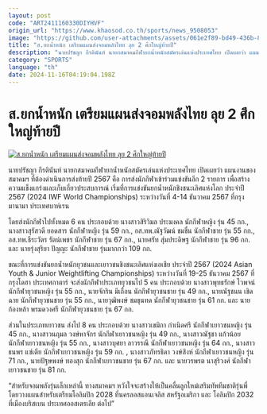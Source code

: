 ```yaml
---
layout: post
code: "ART2411160330DIYHVF"
origin_url: "https://www.khaosod.co.th/sports/news_9508053"
image: "https://github.com/user-attachments/assets/061e2f89-bd49-436b-8e83-a8ef05ce6d4c"
title: "ส.ยกน้ำหนัก เตรียมแผนส่งจอมพลังไทย ลุย 2 ศึกใหญ่ท้ายปี"
description: "นายปรัชญา กีรตินันท์ นายกสมาคมกีฬายกน้ำหนักสมัครเล่นแห่งประเทศไทย เปิดเผยว่า แผนงานของสมาคมฯ ที่ต้องดำเนินการส่งท้ายปี 2567 คือ"
category: "SPORTS"
language: "th"
date: 2024-11-16T04:19:04.198Z
---
```


# ส.ยกน้ำหนัก เตรียมแผนส่งจอมพลังไทย ลุย 2 ศึกใหญ่ท้ายปี

[![ส.ยกน้ำหนัก เตรียมแผนส่งจอมพลังไทย ลุย 2 ศึกใหญ่ท้ายปี](https://www.khaosod.co.th/wpapp/uploads/2024/11/iwf.jpg "ส.ยกน้ำหนัก เตรียมแผนส่งจอมพลังไทย ลุย 2 ศึกใหญ่ท้ายปี")](https://www.khaosod.co.th/wpapp/uploads/2024/11/iwf.jpg)

นายปรัชญา กีรตินันท์ นายกสมาคมกีฬายกน้ำหนักสมัครเล่นแห่งประเทศไทย เปิดเผยว่า แผนงานของสมาคมฯ ที่ต้องดำเนินการส่งท้ายปี 2567 คือ การส่งนักกีฬาเข้าร่วมแข่งขันอีก 2 รายการ เพื่อสร้างความแข็งแกร่งและเก็บเกี่ยวประสบการณ์ เริ่มที่การแข่งขันยกน้ำหนักชิงชนะเลิศแห่งโลก ประจําปี 2567 (2024 IWF World Championships) ระหว่างวันที่ 4-14 ธันวาคม 2567 ที่กรุงมานามา ประเทศบาห์เรน

โดยส่งนักกีฬาไปทั้งหมด 6 คน ประกอบด้วย นางสาวสิริวิมล ประมงคล นักกีฬาหญิง รุ่น 45 กก., นางสาวสุรัสวดี ยอดสาร นักกีฬาหญิง รุ่น 59 กก., อส.ทพ.ณัฐวัฒน์ ชมชื่น นักกีฬาชาย รุ่น 55 กก., อส.ทพ.ธีระวัตร รัตน์เพชร นักกีฬาชาย รุ่น 67 กก., นายศรัท สุ่มประดิษฐ นักกีฬาชาย รุ่น 96 กก. และ นายรุ่งสุริยา ปัญญะ นักกีฬาชาย รุ่นมากกว่า 109 กก.

ขณะที่การแข่งขันยกน้ำหนักยุวชนและเยาวชนชิงชนะเลิศแห่งเอเชีย ประจําปี 2567 (2024 Asian Youth & Junior Weightlifting Championships) ระหว่างวันที่ 19-25 ธันวาคม 2567 ที่กรุงโดฮา ประเทศกาตาร์ จะส่งนักกีฬาประเภทยุวชนไป 5 คน ประกอบด้วย นางสาวพุทธรักษ์ ไวพจน์ นักกีฬายุวชนหญิง รุ่น 55 กก., นายจักริน มีเถื่อน นักกีฬายุวชนชาย รุ่น 49 กก., นายณัฐชนน เชิดฉาย นักกีฬายุวชนชาย รุ่น 55 กก., นายวุฒิพงษ์ ชมขุนทด นักกีฬายุวชนชาย รุ่น 61 กก. และ นายก้องหล้า พรมดวงศรี นักกีฬายุวชนชาย รุ่น 67 กก.

ส่วนในประเภทเยาวชน ส่งไป 8 คน ประกอบด้วย นางสาวเขมิกา กำเนิดศรี นักกีฬาเยาวชนหญิง รุ่น 45 กก., นางสาวนฤมล วงษ์หาจักร นักกีฬาเยาวชนหญิง รุ่น 49 กก., นางสาวณัฐชา แก้วน้อย นักกีฬาเยาวชนหญิง รุ่น 55 กก., นางสาวบุศยา ลาวรรณี นักกีฬาเยาวชนหญิง รุ่น 64 กก., นางสาวธนพร แซ่เตีย นักกีฬาเยาวชนหญิง รุ่น 59 กก. , นางสาวภัทรธิดา วงษ์สิงห์ นักกีฬาเยาวชนหญิง รุ่น 71 กก., นายปัฐษพงษ์ ทองสุก นักกีฬาเยาวชนชาย รุ่น 67 กก. และ นายวรพรต นาสุริวงศ์ นักกีฬาเยาวชนชาย รุ่น 81 กก.

“สำหรับจอมพลังรุ่นเล็กเหล่านี้ ทางสมาคมฯ หวังใจจะสร้างให้เป็นคลื่นลูกใหม่เสริมทัพทีมชาติรุ่นพี่ โดยวางแผนสำหรับเตรียมโอลิมปิก 2028 ที่นครลอสแอนเจลิส สหรัฐอเมริกา และ โอลิมปิก 2032 ที่เมืองบริสเบน ประเทศออสเตรเลีย ต่อไป”